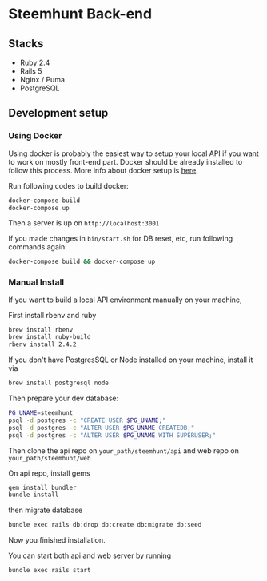 # Steemhunt Back-end

## Stacks
- Ruby 2.4
- Rails 5
- Nginx / Puma
- PostgreSQL

## Development setup

### Using Docker

Using docker is probably the easiest way to setup your local API if you want to work on mostly front-end part.
Docker should be already installed to follow this process. More info about docker setup is [here](https://docs.docker.com/docker-for-mac/install/).

Run following codes to build docker:

```bash
docker-compose build
docker-compose up
```

Then a server is up on `http://localhost:3001`

If you made changes in `bin/start.sh` for DB reset, etc, run following commands again:
```bash
docker-compose build && docker-compose up
```

### Manual Install
If you want to build a local API environment manually on your machine,

First install rbenv and ruby
```bash
brew install rbenv
brew install ruby-build
rbenv install 2.4.2
```

If you don't have PostgresSQL or Node installed on your machine, install it via
```bash
brew install postgresql node
```

Then prepare your dev database:
```bash
PG_UNAME=steemhunt
psql -d postgres -c "CREATE USER $PG_UNAME;"
psql -d postgres -c "ALTER USER $PG_UNAME CREATEDB;"
psql -d postgres -c "ALTER USER $PG_UNAME WITH SUPERUSER;"
```

Then clone the api repo on
`your_path/steemhunt/api`
and web repo on
`your_path/steemhunt/web`

On api repo, install gems
```bash
gem install bundler
bundle install
```

then migrate database
```bash
bundle exec rails db:drop db:create db:migrate db:seed
```

Now you finished installation.

You can start both api and web server by running
```bash
bundle exec rails start
```
